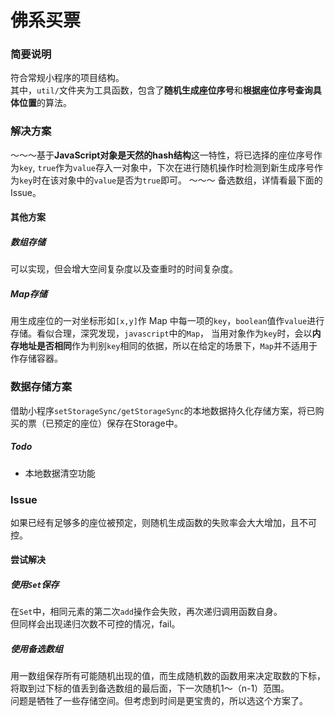 # 佛系买票

### 简要说明
符合常规小程序的项目结构。  
其中，```util/```文件夹为工具函数，包含了**随机生成座位序号**和**根据座位序号查询具体位置**的算法。
  
### 解决方案
～～～基于**JavaScript对象是天然的hash结构**这一特性，将已选择的座位序号作为```key```, ```true```作为```value```存入一对象中，下次在进行随机操作时检测到新生成序号作为```key```时在该对象中的```value```是否为```true```即可。  ～～～
备选数组，详情看最下面的Issue。

#### 其他方案
##### 数组存储
可以实现，但会增大空间复杂度以及查重时的时间复杂度。  
##### Map存储
用生成座位的一对坐标形如```[x,y]```作 Map 中每一项的```key```，```boolean```值作```value```进行存储。看似合理，深究发现，```javascript```中的```Map```，
当用对象作为```key```时，会以**内存地址是否相同**作为判别```key```相同的依据，所以在给定的场景下，```Map```并不适用于作存储容器。  
  
### 数据存储方案
借助小程序```setStorageSync/getStorageSync```的本地数据持久化存储方案，将已购买的票（已预定的座位）保存在Storage中。  
  
##### Todo
- 本地数据清空功能   


  
### Issue
如果已经有足够多的座位被预定，则随机生成函数的失败率会大大增加，且不可控。  
  
#### 尝试解决
##### 使用```Set```保存
在```Set```中，相同元素的第二次```add```操作会失败，再次递归调用函数自身。  
但同样会出现递归次数不可控的情况，fail。

##### 使用备选数组
用一数组保存所有可能随机出现的值，而生成随机数的函数用来决定取数的下标，将取到过下标的值丢到备选数组的最后面，下一次随机1～（n-1）范围。  
问题是牺牲了一些存储空间。但考虑到时间是更宝贵的，所以选这个方案了。
